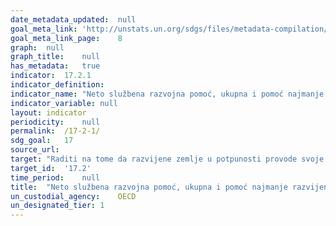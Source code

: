 ```yaml
---	
date_metadata_updated:	null
goal_meta_link:	'http://unstats.un.org/sdgs/files/metadata-compilation/Metadata-Goal-17.pdf'
goal_meta_link_page:	8
graph:	null
graph_title:	null
has_metadata:	true
indicator:	17.2.1
indicator_definition:	
indicator_name:	"Neto službena razvojna pomoć, ukupna i pomoć najmanje razvijenim zemljama, kao udio u bruto nacionalnom dohotku (BND) donatora Odbora za razvojnu pomoć Organizacije za ekonomsku suradnju i razvoj (OECD)"
indicator_variable:	null
layout:	indicator
periodicity:	null
permalink:	/17-2-1/
sdg_goal:	17
source_url:	
target:	"Raditi na tome da razvijene zemlje u potpunosti provode svoje službeno preuzete obveze u vezi s razvojnom pomoći, koja je postizanje cilja od 0,7 posto bruto nacionalnog dohotka (ODA/GNI) zemljama u razvoju i od 0,15 do 0,20 posto ODA/GNI najmanje razvijenim zemljama; pružateljima službene razvojne pomoć preporuča se da za najmanje razvijene zemlje odrede cilj od barem 0,20 posto bruto nacionalnog dohotka"
target_id:	'17.2'
time_period:	null
title:	"Neto službena razvojna pomoć, ukupna i pomoć najmanje razvijenim zemljama, kao udio u bruto nacionalnom dohotku (BND) donatora Odbora za razvojnu pomoć Organizacije za ekonomsku suradnju i razvoj (OECD)"
un_custodial_agency:	OECD
un_designated_tier:	1
---	
```

